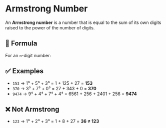 

# Armstrong Number

An **Armstrong number** is a number that is equal to the sum of its own digits raised to the power of the number of digits.

## 📘 Formula

For an `n`-digit number:


## ✅ Examples

- `153` → 1³ + 5³ + 3³ = 1 + 125 + 27 = **153**
- `370` → 3³ + 7³ + 0³ = 27 + 343 + 0 = **370**
- `9474` → 9⁴ + 4⁴ + 7⁴ + 4⁴ = 6561 + 256 + 2401 + 256 = **9474**

## ❌ Not Armstrong

- `123` → 1³ + 2³ + 3³ = 1 + 8 + 27 = **36 ≠ 123**

